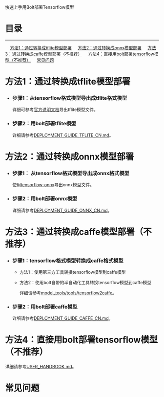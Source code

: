 快速上手用Bolt部署Tensorflow模型

# 目录
---
&nbsp;&nbsp;&nbsp;&nbsp;[方法1：通过转换成tflite模型部署](#方法1：通过转换成tflite模型部署) 
&nbsp;&nbsp;&nbsp;&nbsp;[方法2：通过转换成onnx模型部署](#方法2：通过转换成onnx模型部署) 
&nbsp;&nbsp;&nbsp;&nbsp;[方法3：通过转换成caffe模型部署（不推荐）](#方法3：通过转换成caffe模型部署（不推荐）) 
&nbsp;&nbsp;&nbsp;&nbsp;[方法4：直接用bolt部署tensorflow模型（不推荐）](#方法4：直接用bolt部署tensorflow模型（不推荐）) 
&nbsp;&nbsp;&nbsp;&nbsp;[常见问题](#常见问题) 


# 方法1：通过转换成tflite模型部署

- ### 步骤1：从tensorflow格式模型导出成tflite格式模型

    详细可参考[官方说明文档](https://www.tensorflow.org/lite/convert?hl=zh-cn)导出tflite模型文件。

- ### 步骤2：用bolt部署tflite模型

    详细请参考[DEPLOYMENT_GUIDE_TFLITE_CN.md](DEPLOYMENT_GUIDE_TFLITE_CN.md)。


# 方法2：通过转换成onnx模型部署

- ### 步骤1： 从tensorflow格式模型导出成onnx格式模型

    使用[tensorflow-onnx](https://github.com/onnx/tensorflow-onnx)导出onnx模型文件。

- ### 步骤2：用bolt部署onnx模型

    详细请参考[DEPLOYMENT_GUIDE_ONNX_CN.md](DEPLOYMENT_GUIDE_ONNX_CN.md)。


# 方法3：通过转换成caffe模型部署（不推荐）

- ### 步骤1：tensorflow格式模型转换成caffe格式模型

    * 方法1：使用第三方工具转换tensorflow模型到caffe模型

    * 方法2：使用bolt自带的半自动化工具转换tensorflow模型到caffe模型

        详细请参考[model_tools/tools/tensorflow2caffe](../model_tools/tools/tensorflow2caffe)。

- ### 步骤2：用bolt部署caffe模型

    详细请参考[DEPLOYMENT_GUIDE_CAFFE_CN.md](DEPLOYMENT_GUIDE_CAFFE_CN.md)。


# 方法4：直接用bolt部署tensorflow模型（不推荐）

   详细请参考[USER_HANDBOOK.md](USER_HANDBOOK.md#tensorflow-model-conversion)。


# 常见问题

